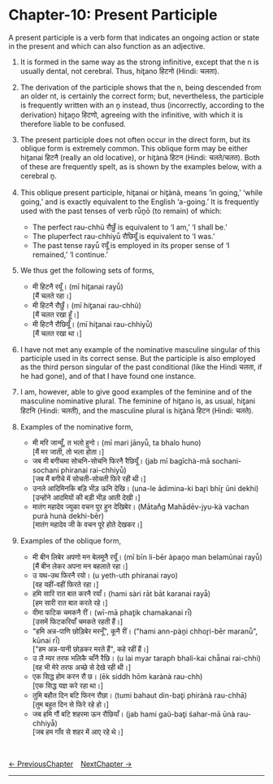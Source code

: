 # Chapter-10: Present Participle

A present participle is a verb form that indicates an ongoing action or state in the present and which can also function as an adjective.

1. It is formed in the same way as the strong infinitive, except that the n is usually dental, not cerebral. Thus, hit̥ano हिटनो (Hindi: चलता).

2. The derivation of the participle shows that the n, being descended from an older nt, is certainly the correct form; but, nevertheless, the participle is frequently written with an n̥ instead, thus (incorrectly, according to the derivation) hit̥an̥o हिटणो, agreeing with the infinitive, with which it is therefore liable to be confused.

3. The present participle does not often occur in the direct form, but its oblique form is extremely common. This oblique form may be either hit̥anai हिटनै (really an old locative), or hit̥ànà हिटन (Hindi: चलते/चलत). Both of these are frequently spelt, as is shown by the examples below, with a cerebral n̥.

4. This oblique present participle, hit̥anai or hit̥ànà, means ‘in going,’ ‘while going,’ and is exactly equivalent to the English ‘a-going.’ It is frequently used with the past tenses of verb rū̃n̥ō (to remain) of which:
   - The perfect rau-chhũ रौछुँ is equivalent to ‘I am,’ ‘I shall be.’
   - The pluperfect rau-chhiyū̃ रौछियूँ is equivalent to ‘I was.’
   - The past tense rayū̃ रयूँ is employed in its proper sense of ‘I remained,’ ‘I continue.’

5. We thus get the following sets of forms,
   - मी हिटनै रयूँ। (mī hit̥anai rayū̃)<br>
   [मैं चलते रहा।]
   - मी हिटनै रौछुँ। (mī hit̥anai rau-chhũ)<br>
   [मैं चलत रखा हूँ।]
   - मी हिटनै रौछियूँ। (mī hit̥anai rau-chhiyū̃)<br>
   [मैं चलत रखा था।]

6. I have not met any example of the nominative masculine singular of this participle used in its correct sense. But the participle is also employed as the third person singular of the past conditional (like the Hindi चलता, if he had gone), and of that I have found one instance.

7. I am, however, able to give good examples of the feminine and of the masculine nominative plural. The feminine of hit̥ano is, as usual, hit̥ani हिटनि (Hindi: चलती), and the masculine plural is hit̥ànà हिटन (Hindi: चलते).

8. Examples of the nominative form,
   - मी मरि जान्यूँ, त भलो हुनो। (mī mari jānyū̃, ta bhalo huno)<br>
   [मैं मर जाती, तो भला होता।]
   - जब मी बगीचमा सोचनि-सोचनि फिरनै रैछियूँ। (jab mī bagīchà-mā sochani-sochani phiranai rai-chhiyū̃)<br>
   [जब मैं बगीचे में सोचती-सोचती फिरे रही थी।]
   - उनले आदिमिनकि बड़ि भीड़ ऊनि देखि। (una-le ādimina-ki bar̥i bhīr̥ ūni dekhi)<br>
   [उन्होंने आदमियों की बड़ी भीड़ आती देखी।]
   - मातंग महादेव ज्युका वचन पुर हुन देखिबेर। (Mātan̊g Mahādēv-jyu-kà vachan purà hunà dekhi-bēr)<br>
   [मातंग महादेव जी के वचन पूरे होते देखकर।]

9. Examples of the oblique form,
   - मी बीन लिबेर अपणो मन बेलमूनै रयूँ। (mī bīn li-bēr àpan̥o man belamūnai rayū̃)<br>
   [मैं बीन लेकर अपना मन बहलाते रहा।]
   - उ यथ-उथ फिरनै रयो। (u yeth-uth phiranai rayo)<br>
   [वह यहीं-वहीं फिरते रहा।]
   - हमि सारि रात बात करनै रयाँ। (hami sàri rāt bāt karanai rayā̃)<br>
   [हम सारी रात बात करते रहे।]
   - वीमा फटिक चमकनै रीं। (wī-mā phat̥ik chamakanai rī̃)<br>
   [उसमें फिटकरियाँ चमकते रहती हैं।]
   - "हमि अन्न-पाणि छोड़िबेर मरनूँ", कूनै रीं। ("hami ann-pàn̥i chhor̥i-bēr maranū̃", kūnai rī̃)<br>
   ["हम अन्न-पानी छोड़कर मरते हैं", कहे रहीं हैं।]
   - उ लै म्यर तरफ भलिकै चाँनै रैछि। (u lai myar taraph bhali-kai chā̃nai rai-chhi)<br>
   [वह भी मेरे तरफ अच्छे से देखे रही थी।]
   - एक सिद्ध होम करन रौ छ। (ēk siddh hōm karànà rau-chh)<br>
   [एक सिद्ध यज्ञ करे रहा था।]
   - तुमि बहौत दिन बटि फिरन रौछा। (tumi bahaut din-bat̥i phirànà rau-chhā)<br>
   [तुम बहुत दिन से फिरे रहे हो।]
   - जब हमि गौं बटि शहरमा ऊन रौछियाँ। (jab hami gaũ-bat̥i śahar-mā ūnà rau-chhiyā̃)<br>
   [जब हम गाँव से शहर में आए रहे थे।]

<br>

[<- PreviousChapter](/major/09_Infinitive.md) &ensp; [NextChapter ->](/major/11_PastParticiple.md)

---